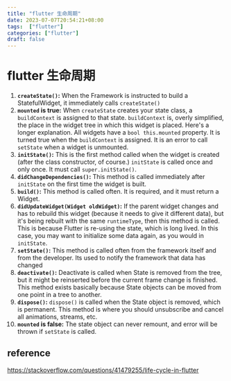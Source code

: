 ```yaml
---
title: "flutter 生命周期"
date: 2023-07-07T20:54:21+08:00
tags:  ["flutter"]
categories: ["flutter"]
draft: false
---
```






# flutter 生命周期



1. **`createState()`:** When the Framework is instructed to build a StatefulWidget, it immediately calls `createState()`
2. **`mounted` is true:** When `createState` creates your state class, a `buildContext` is assigned to that state. `buildContext` is, overly simplified, the place in the widget tree in which this widget is placed. Here's a longer explanation. All widgets have a `bool this.mounted` property. It is turned true when the `buildContext` is assigned. It is an error to call `setState` when a widget is unmounted.
3. **`initState()`:** This is the first method called when the widget is created (after the class constructor, of course.) `initState` is called once and only once. It must call `super.initState()`.
4. **`didChangeDependencies()`:** This method is called immediately after `initState` on the first time the widget is built.
5. **`build()`:** This method is called often. It is required, and it must return a Widget.
6. **`didUpdateWidget(Widget oldWidget)`:** If the parent widget changes and has to rebuild this widget (because it needs to give it different data), but it's being rebuilt with the same `runtimeType`, then this method is called. This is because Flutter is re-using the state, which is long lived. In this case, you may want to initialize some data again, as you would in `initState`.
7. **`setState()`:** This method is called often from the framework itself and from the developer. Its used to notify the framework that data has changed
8. **`deactivate()`:** Deactivate is called when State is removed from the tree, but it might be reinserted before the current frame change is finished. This method exists basically because State objects can be moved from one point in a tree to another.
9. **`dispose()`:** `dispose()` is called when the State object is removed, which is permanent. This method is where you should unsubscribe and cancel all animations, streams, etc.
10. **`mounted` is false:** The state object can never remount, and error will be thrown if `setState` is called.





## reference



https://stackoverflow.com/questions/41479255/life-cycle-in-flutter